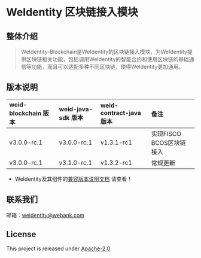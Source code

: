 WeIdentity 区块链接入模块
=============================================================

整体介绍
--------

> WeIdentity-Blockchain是WeIdentity的区块链接入模块，为WeIdentity提供区块链相关功能，包括调用WeIdentity的智能合约和使用区块链的基础通信等功能，而且可以适配多种不同区块链，使得WeIdentity更加通用。

版本说明
--------

| weid-blockchain 版本 | weid-java-sdk 版本 | weid-contract-java 版本 | 备注 |
| :---- | :---- | :---- | :---- |
| v3.0.0-rc.1 | v3.0.0-rc.1 | v1.3.1-rc1 | 实现FISCO BCOS区块链接入 |
| v3.0.0-rc.1 | v3.1.0-rc.1 | v1.3.2-rc1 | 常规更新 |

* WeIdentity及其组件的[兼容版本说明文档](https://weidentity.readthedocs.io/zh_CN/develop/docs/compatibility.html) 请查看！


## 联系我们

邮箱：weidentity@webank.com

## License

This project is released under [Apache-2.0](http://www.apache.org/licenses/LICENSE-2.0).
